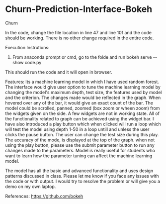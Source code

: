 # Churn-Prediction-Interface-Bokeh

Churn

In the code, change the file location in line 47 and line 101 and the code should be working. There is no other change required in the entire code.

Execution Instrutions:
1. From anaconda prompt or cmd, go to the folde and run 
bokeh serve --show code.py

This should run the code and it will open in browser.


Features:
Its a machine learning model in which I have used random forest.
The interface would give user option to tune the machine learning model by changing the model's maximum depth, test size, the features used by model and the criterion.  The changes made would be reflected in the graph.
When hovered over any of the bar, it would give an exact count of the bar.
The model could be scrolled, panned, zoomed (box zoom or wheen zoom) from the widgets given on the side. A few widgets are not in working state.
All of the functionality related to graph can be achieved using the widget bar.
I have also introduced a play button which when clicked will run a loop which will test the model using depth 1-50 in a loop untill and unless the user clicks the pause button. The user can change the test size during this play.
The accuracy of the mode, is displayed at the  top of the graph.
when not using the play button, please use the submit parameter button to run any changes made to the parameters.
Model is really useful for students who want to learn how the parameter tuning can affect the machine learning model.

The model has all the basic and advanced functionality and uses design patterns discussed in class. Please let me know if you face any issues with the code or with output. I would try to resolve the problem or will give you a demo on my own laptop.


References:
https://github.com/bokeh
